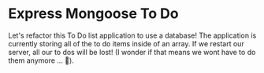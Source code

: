 # Express Mongoose To Do

Let's refactor this To Do list application to use a database! The application is currently storing all of the to do items inside of an array. If we restart our server, all our to dos will be lost! (I wonder if that means we wont have to do them anymore … 🤔).